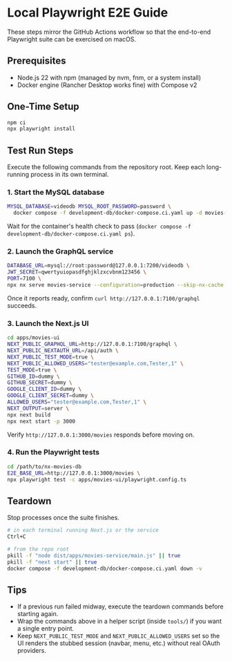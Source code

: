 # Local Playwright E2E Guide

These steps mirror the GitHub Actions workflow so that the end-to-end Playwright suite can be exercised on macOS.

## Prerequisites
- Node.js 22 with npm (managed by nvm, fnm, or a system install)
- Docker engine (Rancher Desktop works fine) with Compose v2

## One-Time Setup
```bash
npm ci
npx playwright install
```

## Test Run Steps
Execute the following commands from the repository root. Keep each long-running process in its own terminal.

### 1. Start the MySQL database
```bash
MYSQL_DATABASE=videodb MYSQL_ROOT_PASSWORD=password \
  docker compose -f development-db/docker-compose.ci.yaml up -d movies-service-db
```
Wait for the container's health check to pass (`docker compose -f development-db/docker-compose.ci.yaml ps`).

### 2. Launch the GraphQL service
```bash
DATABASE_URL=mysql://root:password@127.0.0.1:7200/videodb \
JWT_SECRET=qwertyuiopasdfghjklzxcvbnm123456 \
PORT=7100 \
npx nx serve movies-service --configuration=production --skip-nx-cache
```
Once it reports ready, confirm `curl http://127.0.0.1:7100/graphql` succeeds.

### 3. Launch the Next.js UI
```bash
cd apps/movies-ui
NEXT_PUBLIC_GRAPHQL_URL=http://127.0.0.1:7100/graphql \
NEXT_PUBLIC_NEXTAUTH_URL=/api/auth \
NEXT_PUBLIC_TEST_MODE=true \
NEXT_PUBLIC_ALLOWED_USERS="tester@example.com,Tester,1" \
TEST_MODE=true \
GITHUB_ID=dummy \
GITHUB_SECRET=dummy \
GOOGLE_CLIENT_ID=dummy \
GOOGLE_CLIENT_SECRET=dummy \
ALLOWED_USERS="tester@example.com,Tester,1" \
NEXT_OUTPUT=server \
npx next build
npx next start -p 3000
```
Verify `http://127.0.0.1:3000/movies` responds before moving on.

### 4. Run the Playwright tests
```bash
cd /path/to/nx-movies-db
E2E_BASE_URL=http://127.0.0.1:3000/movies \
npx playwright test -c apps/movies-ui/playwright.config.ts
```

## Teardown
Stop processes once the suite finishes.
```bash
# in each terminal running Next.js or the service
Ctrl+C

# from the repo root
pkill -f "node dist/apps/movies-service/main.js" || true
pkill -f "next start" || true
docker compose -f development-db/docker-compose.ci.yaml down -v
```

## Tips
- If a previous run failed midway, execute the teardown commands before starting again.
- Wrap the commands above in a helper script (inside `tools/`) if you want a single entry point.
- Keep `NEXT_PUBLIC_TEST_MODE` and `NEXT_PUBLIC_ALLOWED_USERS` set so the UI renders the stubbed session (navbar, menu, etc.) without real OAuth providers.
